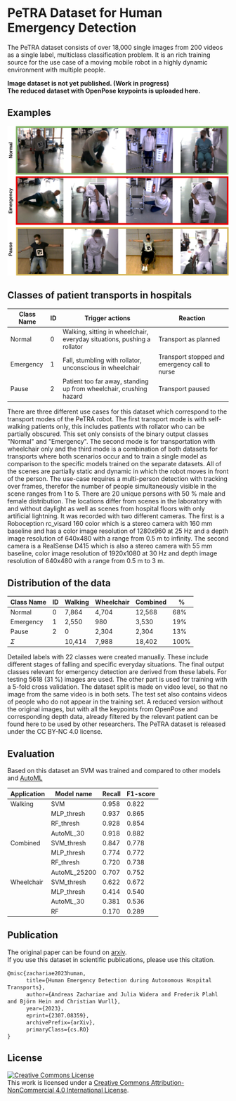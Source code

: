 # PeTRA Dataset for Human Emergency Detection
The PeTRA dataset consists of over 18,000 single images from 200 videos as a single label, multiclass classification problem.  It is an rich training source for the use case of a moving mobile robot in a highly dynamic environment with multiple people.  

**Image dataset is not yet published. (Work in progress)  
The reduced dataset with OpenPose keypoints is uploaded here.**

## Examples
![Alt text](docs/dataset_example_images.png)

## Classes of patient transports in hospitals

| Class Name | ID | Trigger actions                                       | Reaction                         |
|------------|----|-------------------------------------------------------|---------------------------------|
| Normal     | 0  | Walking, sitting in wheelchair, everyday situations, pushing a rollator | Transport as planned             |
| Emergency  | 1  | Fall, stumbling with rollator, unconscious in wheelchair | Transport stopped and emergency call to nurse |
| Pause      | 2  | Patient too far away, standing up from wheelchair, crushing hazard | Transport paused                 |

There are three different use cases for this dataset which correspond to the transport modes of the PeTRA robot. The first transport mode is with self-walking patients only, this includes patients with rollator who can be partially obscured. This set only consists of the binary output classes "Normal" and "Emergency". The second mode is for transportation with wheelchair only and the third mode is a combination of both datasets for transports where both scenarios occur and to train a single model as comparison to the specific models trained on the separate datasets. All of the scenes are partially static and dynamic in which the robot moves in front of the person. The use-case requires a multi-person detection with tracking over frames, therefor the number of people simultaneously visible in the scene ranges from 1 to 5. There are 20 unique persons with 50 % male and female distribution. The locations differ from scenes in the laboratory with and without daylight as well as scenes from hospital floors with only artificial lightning. It was recorded with two different cameras. The first is a Roboception rc_visard 160 color which is a stereo camera with 160 mm baseline and has a color image resolution of 1280x960 at 25 Hz and a depth image resolution of 640x480 with a range from 0.5 m to infinity. The second camera is a RealSense D415 which is also a stereo camera with 55 mm baseline, color image resolution of 1920x1080 at 30 Hz and depth image resolution of 640x480 with a range from 0.5 m to 3 m. 

## Distribution of the data

| Class Name | ID | Walking | Wheelchair | Combined | % |
| --- | --- | --- | --- | --- | --- |
| Normal | 0 | 7,864 | 4,704 | 12,568 | 68\% |
| Emergency | 1 | 2,550 | 980 | 3,530 | 19\% |
| Pause | 2 | 0 | 2,304 | 2,304 | 13\% |
| $\Sigma$ | | 10,414 | 7,988 | 18,402 | 100\% |

Detailed labels with 22 classes were created manually. These include different stages of falling and specific everyday situations. The final output classes relevant for emergency detection are derived from these labels. For testing 5618 (31 %) images are used. The other part is used for training with a 5-fold cross validation. The dataset split is made on video level, so that no image from the same video is in both sets. The test set also contains videos of people who do not appear in the training set. A reduced version without the original images, but with all the keypoints from OpenPose and corresponding depth data, already filtered by the relevant patient can be found here to be used by other researchers. The PeTRA dataset is released under the CC BY-NC 4.0 license.

## Evaluation

Based on this dataset an SVM was trained and compared to other models and [AutoML](https://github.com/automl/auto-sklearn)

| Application | Model name | Recall | F1-score |
| --- | --- | --- | --- |
| Walking | SVM | 0.958 | 0.822 |
|  | MLP\_thresh | 0.937 | 0.865 |
|  | RF\_thresh | 0.928 | 0.854 |
|  | AutoML\_30 | 0.918 | 0.882 |
| Combined | SVM\_thresh | 0.847 | 0.778 |
|  | MLP\_thresh | 0.774 | 0.772 |
|  | RF\_thresh | 0.720 | 0.738 |
|  | AutoML\_25200 | 0.707 | 0.752 |
| Wheelchair | SVM\_thresh | 0.622 | 0.672 |
|  | MLP\_thresh | 0.414 | 0.540 |
|  | AutoML\_30 | 0.381 | 0.536 |
|  | RF | 0.170 | 0.289 |

## Publication
The original paper can be found on [arxiv](https://arxiv.org/abs/2307.08359).  
If you use this dataset in scientific publications, please use this citation.
```
@misc{zachariae2023human,
      title={Human Emergency Detection during Autonomous Hospital Transports}, 
      author={Andreas Zachariae and Julia Widera and Frederik Plahl and Björn Hein and Christian Wurll},
      year={2023},
      eprint={2307.08359},
      archivePrefix={arXiv},
      primaryClass={cs.RO}
}
```

## License

<a rel="license" href="http://creativecommons.org/licenses/by-nc/4.0/"><img alt="Creative Commons License" style="border-width:0" src="https://i.creativecommons.org/l/by-nc/4.0/88x31.png" /></a><br />This work is licensed under a <a rel="license" href="http://creativecommons.org/licenses/by-nc/4.0/">Creative Commons Attribution-NonCommercial 4.0 International License</a>.
